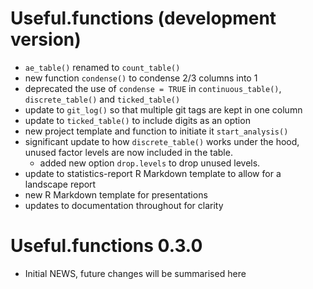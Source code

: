 # Useful.functions (development version)

* `ae_table()` renamed to `count_table()`
* new function `condense()` to condense 2/3 columns into 1
* deprecated the use of `condense = TRUE` in `continuous_table()`, 
  `discrete_table()` and `ticked_table()`
* update to `git_log()` so that multiple git tags are kept in one column
* update to `ticked_table()` to include digits as an option
* new project template and function to initiate it `start_analysis()`
* significant update to how `discrete_table()` works under the hood, unused
  factor levels are now included in the table.
  * added new option `drop.levels` to drop unused levels.
* update to statistics-report R Markdown template to allow for a landscape
  report
* new R Markdown template for presentations
* updates to documentation throughout for clarity

# Useful.functions 0.3.0

* Initial NEWS, future changes will be summarised here

